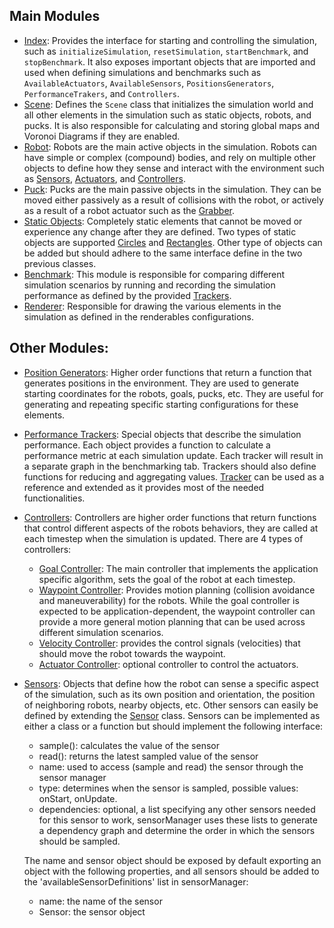 

## Main Modules
- [Index](src/swarmjs-core/index.js): Provides the interface for starting and controlling the simulation, such as `initializeSimulation`, `resetSimulation`, `startBenchmark`, and `stopBenchmark`. It also exposes important objects that are imported and used when defining simulations and benchmarks such as `AvailableActuators`, `AvailableSensors`, `PositionsGenerators`, `PerformanceTrakers`, and `Controllers`.
- [Scene](src/swarmjs-core/scene.js): Defines the `Scene` class that initializes the simulation world and all other elements in the simulation such as static objects, robots, and pucks. It is also responsible for calculating and storing global maps and Voronoi Diagrams if they are enabled. 
- [Robot](src/swarmjs-core/robot/robot.js): Robots are the main active objects in the simulation. Robots can have simple or complex (compound) bodies, and rely on multiple other objects to define how they sense and interact with the environment such as [Sensors](src/swarmjs-core/robot/sensors), [Actuators](src/swarmjs-core/robot/actuators), and [Controllers](src/swarmjs-core/robot/controllers). 
- [Puck](src/swarmjs-core/puck.js): Pucks are the main passive objects in the simulation. They can be moved either passively as a result of collisions with the robot, or actively as a result of a robot actuator such as the [Grabber](src/swarmjs-core/robot/actuators/grabberActuator.js).
- [Static Objects](src/swarmjs-core/staticObjects): Completely static elements that cannot be moved or experience any change after they are defined. Two types of static objects are supported [Circles](src/swarmjs-core/staticObjects/staticCircle.js) and [Rectangles](src/swarmjs-core/staticObjects/staticRectangle.js). Other type of objects can be added but should adhere to the same interface define in the two previous classes. 
- [Benchmark](src/swarmjs-core/benchmarking/benchmark.js): This module is responsible for comparing different simulation scenarios by running and recording the simulation performance as defined by the provided [Trackers](src/swarmjs-core/benchmarking/performanceTrackers).
- [Renderer](src/swarmjs-core/rendering/renderer.js): Responsible for drawing the various elements in the simulation as defined in the renderables configurations.

## Other Modules:
- [Position Generators](src/swarmjs-core/utils/positionsGenerators): Higher order functions that return a function that generates positions in the environment. They are used to generate starting coordinates for the robots, goals, pucks, etc. They are useful for generating and repeating specific starting configurations for these elements.
- [Performance Trackers](src/swarmjs-core/benchmarking/performanceTrackers): Special objects that describe the simulation performance. Each object provides a function to calculate a performance metric at each simulation update. Each tracker will result in a separate graph in the benchmarking tab. Trackers should also define functions for reducing and aggregating values. [Tracker](src/swarmjs-core/benchmarking/performanceTrackers/tracker.js) can be used as a reference and extended as it provides most of the needed functionalities.
- [Controllers](src/swarmjs-core/robot/controllers): Controllers are higher order functions that return functions that control different aspects of the robots behaviors, they are called at each timestep when the simulation is updated. There are 4 types of controllers:
  + [Goal Controller](src/swarmjs-core/robot/controllers/goalControllers/simpleSortingGoalController.js): The main controller that implements the application specific algorithm, sets the goal of the robot at each timestep.
  + [Waypoint Controller](src/swarmjs-core/robot/controllers/waypointControllers/bvcWaypointController.js): Provides motion planning (collision avoidance and maneuverability) for the robots. While the goal controller is expected to be application-dependent, the waypoint controller can provide a more general motion planning that can be used across different simulation scenarios.
  + [Velocity Controller](src/swarmjs-core/robot/controllers/velocityControllers/omniDirVelocityController.js): provides the control signals (velocities) that should move the robot towards the waypoint.
  + [Actuator Controller](src/swarmjs-core/robot/controllers/actuatorsControllers/simpleSortingActuatorController.js): optional controller to control the actuators.
- [Sensors](src/swarmjs-core/robot/sensors): Objects that define how the robot can sense a specific aspect of the simulation, such as its own position and orientation, the position of neighboring robots, nearby objects, etc. Other sensors can easily be defined by extending the [Sensor](src/swarmjs-core/robot/sensors/sensor.js) class. Sensors can be implemented as either a class or a function but should implement the following interface:
  + sample(): calculates the value of the sensor
  + read(): returns the latest sampled value of the sensor
  + name: used to access (sample and read) the sensor through the sensor manager
  + type: determines when the sensor is sampled, possible values: onStart, onUpdate.
  + dependencies: optional, a list specifying any other sensors needed for this sensor to work, sensorManager uses these lists to generate a dependency graph and determine the order in which the sensors should be sampled.

  The name and sensor object should be exposed by default exporting an object with the following properties, and all sensors should be added to the 'availableSensorDefinitions' list in sensorManager:
  - name: the name of the sensor
  - Sensor: the sensor object
